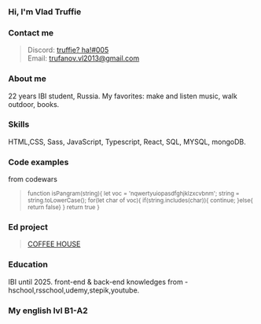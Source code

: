 ###  **Hi, I'm Vlad Truffie**  
  
  
###  **Contact me**
>Discord: [truffie? ha!#005](https://discordapp.com/users/427005360239542272)  
>Email: trufanov.vl2013@gmail.com 
  

###  **About me**  
22 years IBI student, Russia. My favorites: make and listen music, walk outdoor, books. 
  
###  **Skills**  
HTML,CSS, Sass, JavaScript, Typescript, React, SQL, MYSQL, mongoDB. 
  
  
###  **Code examples**  
from codewars  
 ><sub>function isPangram(string){
>let voc = 'nqwertyuiopasdfghjklzxcvbnm';
>string = string.toLowerCase();
>for(let char of voc){
>if(string.includes(char)){
>continue;
>}else{
>return false}
>}
>return true
>}</sub> 
  
### **Ed project**  
 >[COFFEE HOUSE](https://codepen.io/truffie/pen/vYjwbjw)  
 
### **Education**
IBI until 2025. 
front-end & back-end knowledges from - hschool,rsschool,udemy,stepik,youtube.
### **My english lvl B1-A2**